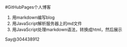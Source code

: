 #GitHubPages个人博客

1. 用markdown编写blog
2. 用JavaScript解析服务器上的md文件
3. 用JavaScript处理markdown语法，转换成html，然后展示


Say@304438912
